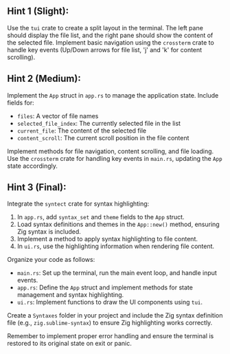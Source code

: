 ## Hint 1 (Slight):

Use the `tui` crate to create a split layout in the terminal. The left pane should display the file list, and the right pane should show the content of the selected file. Implement basic navigation using the `crossterm` crate to handle key events (Up/Down arrows for file list, 'j' and 'k' for content scrolling).

## Hint 2 (Medium):

Implement the `App` struct in `app.rs` to manage the application state. Include fields for:
- `files`: A vector of file names
- `selected_file_index`: The currently selected file in the list
- `current_file`: The content of the selected file
- `content_scroll`: The current scroll position in the file content

Implement methods for file navigation, content scrolling, and file loading. Use the `crossterm` crate for handling key events in `main.rs`, updating the `App` state accordingly.

## Hint 3 (Final):

Integrate the `syntect` crate for syntax highlighting:
1. In `app.rs`, add `syntax_set` and `theme` fields to the `App` struct.
2. Load syntax definitions and themes in the `App::new()` method, ensuring Zig syntax is included.
3. Implement a method to apply syntax highlighting to file content.
4. In `ui.rs`, use the highlighting information when rendering file content.

Organize your code as follows:
- `main.rs`: Set up the terminal, run the main event loop, and handle input events.
- `app.rs`: Define the `App` struct and implement methods for state management and syntax highlighting.
- `ui.rs`: Implement functions to draw the UI components using `tui`.

Create a `Syntaxes` folder in your project and include the Zig syntax definition file (e.g., `zig.sublime-syntax`) to ensure Zig highlighting works correctly.

Remember to implement proper error handling and ensure the terminal is restored to its original state on exit or panic.
